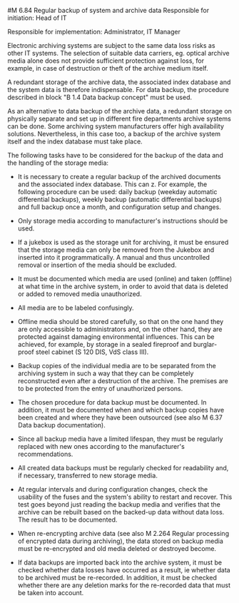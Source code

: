 #M 6.84 Regular backup of system and archive data
Responsible for initiation: Head of IT

Responsible for implementation: Administrator, IT Manager

Electronic archiving systems are subject to the same data loss risks as other IT systems. The selection of suitable data carriers, eg. optical archive media alone does not provide sufficient protection against loss, for example, in case of destruction or theft of the archive medium itself.

A redundant storage of the archive data, the associated index database and the system data is therefore indispensable. For data backup, the procedure described in block "B 1.4 Data backup concept" must be used.

As an alternative to data backup of the archive data, a redundant storage on physically separate and set up in different fire departments archive systems can be done. Some archiving system manufacturers offer high availability solutions. Nevertheless, in this case too, a backup of the archive system itself and the index database must take place.

The following tasks have to be considered for the backup of the data and the handling of the storage media:

* It is necessary to create a regular backup of the archived documents and the associated index database. This can z. For example, the following procedure can be used: daily backup (weekday automatic differential backups), weekly backup (automatic differential backups) and full backup once a month, and configuration setup and changes.


* Only storage media according to manufacturer's instructions should be used.
* If a jukebox is used as the storage unit for archiving, it must be ensured that the storage media can only be removed from the Jukebox and inserted into it programmatically. A manual and thus uncontrolled removal or insertion of the media should be excluded.
* It must be documented which media are used (online) and taken (offline) at what time in the archive system, in order to avoid that data is deleted or added to removed media unauthorized.


* All media are to be labeled confusingly.
* Offline media should be stored carefully, so that on the one hand they are only accessible to administrators and, on the other hand, they are protected against damaging environmental influences. This can be achieved, for example, by storage in a sealed fireproof and burglar-proof steel cabinet (S 120 DIS, VdS class III).
* Backup copies of the individual media are to be separated from the archiving system in such a way that they can be completely reconstructed even after a destruction of the archive. The premises are to be protected from the entry of unauthorized persons.


* The chosen procedure for data backup must be documented. In addition, it must be documented when and which backup copies have been created and where they have been outsourced (see also M 6.37 Data backup documentation).
* Since all backup media have a limited lifespan, they must be regularly replaced with new ones according to the manufacturer's recommendations.
* All created data backups must be regularly checked for readability and, if necessary, transferred to new storage media.


* At regular intervals and during configuration changes, check the usability of the fuses and the system's ability to restart and recover. This test goes beyond just reading the backup media and verifies that the archive can be rebuilt based on the backed-up data without data loss. The result has to be documented.
* When re-encrypting archive data (see also M 2.264 Regular processing of encrypted data during archiving), the data stored on backup media must be re-encrypted and old media deleted or destroyed become.
* If data backups are imported back into the archive system, it must be checked whether data losses have occurred as a result, ie whether data to be archived must be re-recorded. In addition, it must be checked whether there are any deletion marks for the re-recorded data that must be taken into account.




